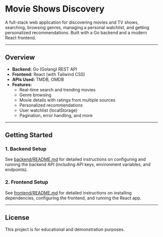 # Movie Shows Discovery

A full-stack web application for discovering movies and TV shows, searching, browsing genres, managing a personal watchlist, and getting personalized recommendations. Built with a Go backend and a modern React frontend.

---

## Overview
- **Backend:** Go (Golang) REST API
- **Frontend:** React (with Tailwind CSS)
- **APIs Used:** TMDB, OMDB
- **Features:**
  - Real-time search and trending movies
  - Genre browsing
  - Movie details with ratings from multiple sources
  - Personalized recommendations
  - User watchlist (localStorage)
  - Pagination, error handling, and more

---

## Getting Started

### 1. Backend Setup
See [backend/README.md](./backend/README.md) for detailed instructions on configuring and running the backend API (including API keys, environment variables, and endpoints).

### 2. Frontend Setup
See [frontend/README.md](./frontend/README.md) for detailed instructions on installing dependencies, configuring the frontend, and running the React app.

---

## License
This project is for educational and demonstration purposes. 
